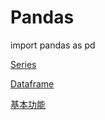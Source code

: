 # Pandas

import pandas as pd

[Series](Pandas%209a020/Series%206eede.md)

[Dataframe](Pandas%209a020/Dataframe%20c6c24.md)

[基本功能](Pandas%209a020/%E5%9F%BA%E6%9C%AC%E5%8A%9F%E8%83%BD%206c090.md)